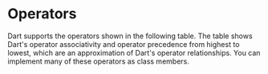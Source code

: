 # Operators

Dart supports the operators shown in the following table. The table shows Dart's operator associativity and operator precedence from highest to lowest, which are an approximation of Dart's operator relationships. You can implement many of these operators as class members.